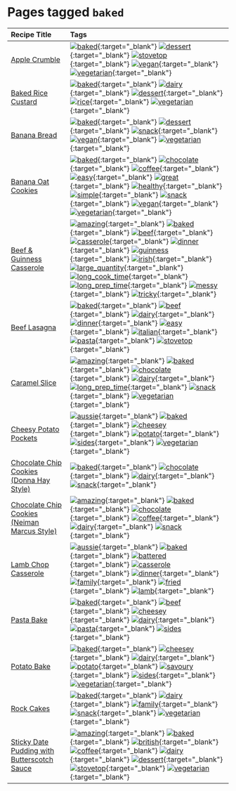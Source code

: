 # Pages tagged `baked`

|Recipe Title|Tags
|:---|:---|
|[Apple Crumble](../recipes/applecrumble.md)|[![baked](https://img.shields.io/badge/tag-baked-c5d714)](tags/baked.md){:target="_blank"} [![dessert](https://img.shields.io/badge/tag-dessert-84f8cf)](tags/dessert.md){:target="_blank"} [![stovetop](https://img.shields.io/badge/tag-stovetop-9bf4b7)](tags/stovetop.md){:target="_blank"} [![vegan](https://img.shields.io/badge/tag-vegan-6f4790)](tags/vegan.md){:target="_blank"} [![vegetarian](https://img.shields.io/badge/tag-vegetarian-473080)](tags/vegetarian.md){:target="_blank"}|
|[Baked Rice Custard](../recipes/bakedricecustard.md)|[![baked](https://img.shields.io/badge/tag-baked-c5d714)](tags/baked.md){:target="_blank"} [![dairy](https://img.shields.io/badge/tag-dairy-4b9e32)](tags/dairy.md){:target="_blank"} [![dessert](https://img.shields.io/badge/tag-dessert-84f8cf)](tags/dessert.md){:target="_blank"} [![rice](https://img.shields.io/badge/tag-rice-25a9f1)](tags/rice.md){:target="_blank"} [![vegetarian](https://img.shields.io/badge/tag-vegetarian-473080)](tags/vegetarian.md){:target="_blank"}|
|[Banana Bread](../recipes/bananabread.md)|[![baked](https://img.shields.io/badge/tag-baked-c5d714)](tags/baked.md){:target="_blank"} [![dessert](https://img.shields.io/badge/tag-dessert-84f8cf)](tags/dessert.md){:target="_blank"} [![snack](https://img.shields.io/badge/tag-snack-33b5de)](tags/snack.md){:target="_blank"} [![vegan](https://img.shields.io/badge/tag-vegan-6f4790)](tags/vegan.md){:target="_blank"} [![vegetarian](https://img.shields.io/badge/tag-vegetarian-473080)](tags/vegetarian.md){:target="_blank"}|
|[Banana Oat Cookies](../recipes/bananaoatcookies.md)|[![baked](https://img.shields.io/badge/tag-baked-c5d714)](tags/baked.md){:target="_blank"} [![chocolate](https://img.shields.io/badge/tag-chocolate-a168f4)](tags/chocolate.md){:target="_blank"} [![coffee](https://img.shields.io/badge/tag-coffee-e2851f)](tags/coffee.md){:target="_blank"} [![easy](https://img.shields.io/badge/tag-easy-72fcc)](tags/easy.md){:target="_blank"} [![great](https://img.shields.io/badge/tag-great-0fcaa)](tags/great.md){:target="_blank"} [![healthy](https://img.shields.io/badge/tag-healthy-7ca620)](tags/healthy.md){:target="_blank"} [![simple](https://img.shields.io/badge/tag-simple-61717a)](tags/simple.md){:target="_blank"} [![snack](https://img.shields.io/badge/tag-snack-33b5de)](tags/snack.md){:target="_blank"} [![vegan](https://img.shields.io/badge/tag-vegan-6f4790)](tags/vegan.md){:target="_blank"} [![vegetarian](https://img.shields.io/badge/tag-vegetarian-473080)](tags/vegetarian.md){:target="_blank"}|
|[Beef & Guinness Casserole](../recipes/beefandguinnesscasserole.md)|[![amazing](https://img.shields.io/badge/tag-amazing-3faa68)](tags/amazing.md){:target="_blank"} [![baked](https://img.shields.io/badge/tag-baked-c5d714)](tags/baked.md){:target="_blank"} [![beef](https://img.shields.io/badge/tag-beef-93e32e)](tags/beef.md){:target="_blank"} [![casserole](https://img.shields.io/badge/tag-casserole-c5a27b)](tags/casserole.md){:target="_blank"} [![dinner](https://img.shields.io/badge/tag-dinner-945e60)](tags/dinner.md){:target="_blank"} [![guinness](https://img.shields.io/badge/tag-guinness-5f1085)](tags/guinness.md){:target="_blank"} [![irish](https://img.shields.io/badge/tag-irish-f3232d)](tags/irish.md){:target="_blank"} [![large_quantity](https://img.shields.io/badge/tag-large_quantity-424c13)](tags/large_quantity.md){:target="_blank"} [![long_cook_time](https://img.shields.io/badge/tag-long_cook_time-29c88d)](tags/long_cook_time.md){:target="_blank"} [![long_prep_time](https://img.shields.io/badge/tag-long_prep_time-786ed6)](tags/long_prep_time.md){:target="_blank"} [![messy](https://img.shields.io/badge/tag-messy-8ce6fc)](tags/messy.md){:target="_blank"} [![tricky](https://img.shields.io/badge/tag-tricky-b62aa6)](tags/tricky.md){:target="_blank"}|
|[Beef Lasagna](../recipes/beeflasagna.md)|[![baked](https://img.shields.io/badge/tag-baked-c5d714)](tags/baked.md){:target="_blank"} [![beef](https://img.shields.io/badge/tag-beef-93e32e)](tags/beef.md){:target="_blank"} [![dairy](https://img.shields.io/badge/tag-dairy-4b9e32)](tags/dairy.md){:target="_blank"} [![dinner](https://img.shields.io/badge/tag-dinner-945e60)](tags/dinner.md){:target="_blank"} [![easy](https://img.shields.io/badge/tag-easy-72fcc)](tags/easy.md){:target="_blank"} [![italian](https://img.shields.io/badge/tag-italian-3bf9ab)](tags/italian.md){:target="_blank"} [![pasta](https://img.shields.io/badge/tag-pasta-617c8)](tags/pasta.md){:target="_blank"} [![stovetop](https://img.shields.io/badge/tag-stovetop-9bf4b7)](tags/stovetop.md){:target="_blank"}|
|[Caramel Slice](../recipes/caramelslice.md)|[![amazing](https://img.shields.io/badge/tag-amazing-3faa68)](tags/amazing.md){:target="_blank"} [![baked](https://img.shields.io/badge/tag-baked-c5d714)](tags/baked.md){:target="_blank"} [![chocolate](https://img.shields.io/badge/tag-chocolate-a168f4)](tags/chocolate.md){:target="_blank"} [![dairy](https://img.shields.io/badge/tag-dairy-4b9e32)](tags/dairy.md){:target="_blank"} [![long_prep_time](https://img.shields.io/badge/tag-long_prep_time-786ed6)](tags/long_prep_time.md){:target="_blank"} [![snack](https://img.shields.io/badge/tag-snack-33b5de)](tags/snack.md){:target="_blank"} [![vegetarian](https://img.shields.io/badge/tag-vegetarian-473080)](tags/vegetarian.md){:target="_blank"}|
|[Cheesy Potato Pockets](../recipes/cheesypotatopockets.md)|[![aussie](https://img.shields.io/badge/tag-aussie-25d3f)](tags/aussie.md){:target="_blank"} [![baked](https://img.shields.io/badge/tag-baked-c5d714)](tags/baked.md){:target="_blank"} [![cheesey](https://img.shields.io/badge/tag-cheesey-603dc8)](tags/cheesey.md){:target="_blank"} [![potato](https://img.shields.io/badge/tag-potato-2ebd3b)](tags/potato.md){:target="_blank"} [![sides](https://img.shields.io/badge/tag-sides-12b63)](tags/sides.md){:target="_blank"} [![vegetarian](https://img.shields.io/badge/tag-vegetarian-473080)](tags/vegetarian.md){:target="_blank"}|
|[Chocolate Chip Cookies (Donna Hay Style)](../recipes/chocolatechipcookiesdonnahay.md)|[![baked](https://img.shields.io/badge/tag-baked-c5d714)](tags/baked.md){:target="_blank"} [![chocolate](https://img.shields.io/badge/tag-chocolate-a168f4)](tags/chocolate.md){:target="_blank"} [![dairy](https://img.shields.io/badge/tag-dairy-4b9e32)](tags/dairy.md){:target="_blank"} [![snack](https://img.shields.io/badge/tag-snack-33b5de)](tags/snack.md){:target="_blank"}|
|[Chocolate Chip Cookies (Neiman Marcus Style)](../recipes/chocolatechipcookiesneimanmarcus.md)|[![amazing](https://img.shields.io/badge/tag-amazing-3faa68)](tags/amazing.md){:target="_blank"} [![baked](https://img.shields.io/badge/tag-baked-c5d714)](tags/baked.md){:target="_blank"} [![chocolate](https://img.shields.io/badge/tag-chocolate-a168f4)](tags/chocolate.md){:target="_blank"} [![coffee](https://img.shields.io/badge/tag-coffee-e2851f)](tags/coffee.md){:target="_blank"} [![dairy](https://img.shields.io/badge/tag-dairy-4b9e32)](tags/dairy.md){:target="_blank"} [![snack](https://img.shields.io/badge/tag-snack-33b5de)](tags/snack.md){:target="_blank"}|
|[Lamb Chop Casserole](../recipes/lambchopcasserole.md)|[![aussie](https://img.shields.io/badge/tag-aussie-25d3f)](tags/aussie.md){:target="_blank"} [![baked](https://img.shields.io/badge/tag-baked-c5d714)](tags/baked.md){:target="_blank"} [![battered](https://img.shields.io/badge/tag-battered-6b1fb)](tags/battered.md){:target="_blank"} [![casserole](https://img.shields.io/badge/tag-casserole-c5a27b)](tags/casserole.md){:target="_blank"} [![dinner](https://img.shields.io/badge/tag-dinner-945e60)](tags/dinner.md){:target="_blank"} [![family](https://img.shields.io/badge/tag-family-f05668)](tags/family.md){:target="_blank"} [![fried](https://img.shields.io/badge/tag-fried-379a95)](tags/fried.md){:target="_blank"} [![lamb](https://img.shields.io/badge/tag-lamb-af803c)](tags/lamb.md){:target="_blank"}|
|[Pasta Bake](../recipes/pastabake.md)|[![baked](https://img.shields.io/badge/tag-baked-c5d714)](tags/baked.md){:target="_blank"} [![beef](https://img.shields.io/badge/tag-beef-93e32e)](tags/beef.md){:target="_blank"} [![cheesey](https://img.shields.io/badge/tag-cheesey-603dc8)](tags/cheesey.md){:target="_blank"} [![dairy](https://img.shields.io/badge/tag-dairy-4b9e32)](tags/dairy.md){:target="_blank"} [![pasta](https://img.shields.io/badge/tag-pasta-617c8)](tags/pasta.md){:target="_blank"} [![sides](https://img.shields.io/badge/tag-sides-12b63)](tags/sides.md){:target="_blank"}|
|[Potato Bake](../recipes/potatobake.md)|[![baked](https://img.shields.io/badge/tag-baked-c5d714)](tags/baked.md){:target="_blank"} [![cheesey](https://img.shields.io/badge/tag-cheesey-603dc8)](tags/cheesey.md){:target="_blank"} [![dairy](https://img.shields.io/badge/tag-dairy-4b9e32)](tags/dairy.md){:target="_blank"} [![potato](https://img.shields.io/badge/tag-potato-2ebd3b)](tags/potato.md){:target="_blank"} [![savoury](https://img.shields.io/badge/tag-savoury-8f457a)](tags/savoury.md){:target="_blank"} [![sides](https://img.shields.io/badge/tag-sides-12b63)](tags/sides.md){:target="_blank"} [![vegetarian](https://img.shields.io/badge/tag-vegetarian-473080)](tags/vegetarian.md){:target="_blank"}|
|[Rock Cakes](../recipes/rockcakes.md)|[![baked](https://img.shields.io/badge/tag-baked-c5d714)](tags/baked.md){:target="_blank"} [![dairy](https://img.shields.io/badge/tag-dairy-4b9e32)](tags/dairy.md){:target="_blank"} [![family](https://img.shields.io/badge/tag-family-f05668)](tags/family.md){:target="_blank"} [![snack](https://img.shields.io/badge/tag-snack-33b5de)](tags/snack.md){:target="_blank"} [![vegetarian](https://img.shields.io/badge/tag-vegetarian-473080)](tags/vegetarian.md){:target="_blank"}|
|[Sticky Date Pudding with Butterscotch Sauce](../recipes/stickydatepuddingwithbutterscotchsauce.md)|[![amazing](https://img.shields.io/badge/tag-amazing-3faa68)](tags/amazing.md){:target="_blank"} [![baked](https://img.shields.io/badge/tag-baked-c5d714)](tags/baked.md){:target="_blank"} [![british](https://img.shields.io/badge/tag-british-c6d429)](tags/british.md){:target="_blank"} [![coffee](https://img.shields.io/badge/tag-coffee-e2851f)](tags/coffee.md){:target="_blank"} [![dairy](https://img.shields.io/badge/tag-dairy-4b9e32)](tags/dairy.md){:target="_blank"} [![dessert](https://img.shields.io/badge/tag-dessert-84f8cf)](tags/dessert.md){:target="_blank"} [![stovetop](https://img.shields.io/badge/tag-stovetop-9bf4b7)](tags/stovetop.md){:target="_blank"} [![vegetarian](https://img.shields.io/badge/tag-vegetarian-473080)](tags/vegetarian.md){:target="_blank"}|